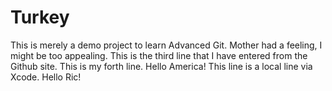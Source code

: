 # Turkey
This is merely a demo project to learn Advanced Git.
Mother had a feeling, I might be too appealing.
This is the third line that I have entered from the Github site.
This is my forth line.   Hello America!
This line is a local line via Xcode.  Hello Ric!

